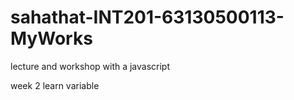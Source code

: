 # sahathat-INT201-63130500113-MyWorks
lecture and workshop with a javascript

week 2 learn variable
